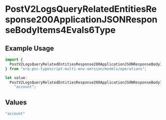 # PostV2LogsQueryRelatedEntitiesResponse200ApplicationJSONResponseBodyItems4Evals6Type

## Example Usage

```typescript
import {
  PostV2LogsQueryRelatedEntitiesResponse200ApplicationJSONResponseBodyItems4Evals6Type,
} from "orq-poc-typescript-multi-env-version/models/operations";

let value:
  PostV2LogsQueryRelatedEntitiesResponse200ApplicationJSONResponseBodyItems4Evals6Type =
    "account";
```

## Values

```typescript
"account"
```